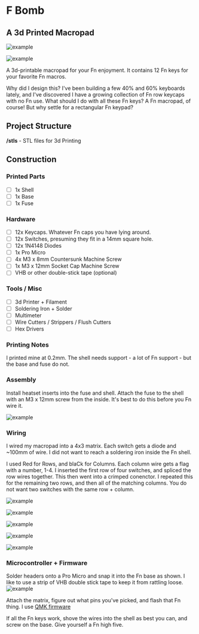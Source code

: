 # F Bomb
## A 3d Printed Macropad

![example](https://i.imgur.com/6fZqQ7q.jpg)

![example](https://i.imgur.com/M7bTRSy.jpg)

A 3d-printable macropad for your Fn enjoyment. It contains 12 Fn keys for your favorite Fn macros.

Why did I design this? I've been building a few 40% and 60% keyboards lately, and I've discovered I have a growing collection of Fn row keycaps with no Fn use. What should I do with all these Fn keys? A Fn macropad, of course! But why settle for a rectangular Fn keypad?


## Project Structure
**/stls** - STL files for 3d Printing

## Construction

### Printed Parts
- [ ] 1x Shell
- [ ] 1x Base
- [ ] 1x Fuse

### Hardware
- [ ] 12x Keycaps. Whatever Fn caps you have lying around.
- [ ] 12x Switches, presuming they fit in a 14mm square hole.
- [ ] 12x 1N4148 Diodes
- [ ] 1x Pro Micro
- [ ] 4x M3 x 8mm Countersunk Machine Screw
- [ ] 1x M3 x 12mm Socket Cap Machine Screw
- [ ] VHB or other double-stick tape (optional)

### Tools / Misc
- [ ] 3d Printer + Filament
- [ ] Soldering Iron + Solder
- [ ] Multimeter
- [ ] Wire Cutters / Strippers / Flush Cutters
- [ ] Hex Drivers

### Printing Notes
I printed mine at 0.2mm. The shell needs support - a lot of Fn support - but the base and fuse do not.

### Assembly
Install heatset inserts into the fuse and shell. Attach the fuse to the shell with an M3 x 12mm screw from the inside. It's best to do this before you Fn wire it.

![example](https://i.imgur.com/VzRUuUW.jpg)


### Wiring
I wired my macropad into a 4x3 matrix. Each switch gets a diode and ~100mm of wire. I did not want to reach a soldering iron inside the Fn shell.

I used Red for Rows, and blaCk for Columns. Each column wire gets a flag with a number, 1-4. I inserted the first row of four switches, and spliced the row wires together. This then went into a crimped conenctor. I repeated this for the remaining two rows, and then all of the matching columns. You do not want two switches with the same row + column.


![example](https://i.imgur.com/LSr06mr.jpg)

![example](https://i.imgur.com/hxK1lkm.jpg)

![example](https://i.imgur.com/Uq13ZOQ.jpg)

![example](https://i.imgur.com/TrE1leO.jpg)

![example](https://i.imgur.com/48OkCIF.jpg)


### Microcontroller + Firmware
Solder headers onto a Pro Micro and snap it into the Fn base as shown. I like to use a strip of VHB double stick tape to keep it from rattling loose.
![example](https://i.imgur.com/zVHjH0B.jpg)

Attach the matrix, figure out what pins you've picked, and flash that Fn thing. I use [QMK firmware](https://qmk.fm/)

If all the Fn keys work, shove the wires into the shell as best you can, and screw on the base. Give yourself a Fn high five.

